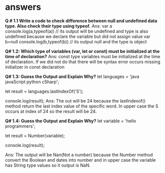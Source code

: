 # answers
**Q # 1.1 Write a code to check difference between null and undefined data type. Also check their type using typeof.**
Ans: 
var a
console.log(a,typeof(a))
// its output will be undefined and type is also undefined because we declare the variable but did not assign value
var b=null
console.log(b,typeof(b))
// its output null and the type is object

**Q# 1.2: Which type of variables (var, let or const) must be initialized at the time of declaration?**
Ans: const type variables must be initialized at the time of declaration. If we did not do that there will be syntax error occurs missing initializer in const declaration

**Q# 1.3: Guess the Output and Explain Why?**
let languages = 'java javaScript python cSharp';

let result = languages.lastIndexOf('S');

console.log(result);
Ans: The out will be 24 because the lastIndexof() method return the last index value of the specific word. In upper case the S occurs at index of 24 so the result will be 24.

**Q# 1.4: Guess the Output and Explain Why?**
let variable = 'hello programmers';

let result = Number(variable);

console.log(result);

Ans: The output will be Nan(Not a number) because the Number method convert the Boolean and dates into number and in upper case the variable has String type values so it output is NaN.


